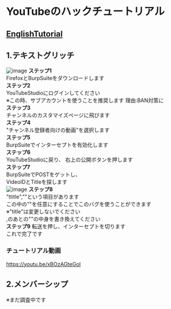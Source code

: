 # YouTubeのハックチュートリアル  
## [EnglishTutorial](/english-README.md)
## 1.テキストグリッチ  
![image](https://user-images.githubusercontent.com/85279289/210968779-fe86b148-33f3-4183-8e26-6eef956441ee.png)
**ステップ1**  
FirefoxとBurpSuiteをダウンロードします  
**ステップ2**  
YouTubeStudioにログインしてください  
※この時、サブアカウントを使うことを推奨します
理由:BAN対策に  
**ステップ3**  
チャンネルのカスタマイズページに飛びます  
**ステップ4**  
"チャンネル登録者向けの動画"を選択します  
**ステップ5**  
BurpSuiteでインターセプトを有効化します  
**ステップ6**  
YouTubeStudioに戻り、
右上の公開ボタンを押します  
**ステップ7**  
BurpSuiteでPOSTをゲットし、  
VideoIDとTitleを探します  
![image](https://user-images.githubusercontent.com/85279289/210966367-187b493e-05b6-49ba-b04f-b7b9349fbd92.png)
**ステップ8**  
"ttitle",""という項目があります  
この中の""を任意にすることでこのバグを使うことができます  
※"title"は変更しないでください  
,のあとの""の中身を書き換えてください  
**ステップ9**
転送を押し、インターセプトを切ります  
これで完了です  
  
### チュートリアル動画  
https://youtu.be/xBOzAGteGoI  

## 2.メンバーシップ  
※まだ調査中です  

